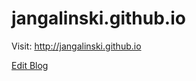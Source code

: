 # jangalinski.github.io

Visit: http://jangalinski.github.io

[Edit Blog](http://prose.io/#jangalinski/jangalinski.github.io)
